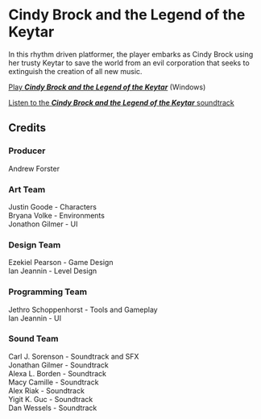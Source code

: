 # Cindy Brock and the Legend of the Keytar
In this rhythm driven platformer, the player embarks as Cindy Brock using her trusty Keytar to save the world from an evil corporation that seeks to extinguish the creation of all new music.

[Play __*Cindy Brock and the Legend of the Keytar*__](https://ianjeannin.itch.io/battle-royal-rhythm) (Windows)

[Listen to the __*Cindy Brock and the Legend of the Keytar*__ soundtrack](https://ianjeannin.itch.io/battle-royal-rhythm)

## Credits

### Producer
Andrew Forster

### Art Team
Justin Goode - Characters\
Bryana Volke - Environments\
Jonathon Gilmer - UI

### Design Team
Ezekiel Pearson - Game Design\
Ian Jeannin - Level Design

### Programming Team
Jethro Schoppenhorst - Tools and Gameplay\
Ian Jeannin - UI

### Sound Team
Carl J. Sorenson - Soundtrack and SFX\
Jonathan Gilmer - Soundtrack\
Alexa L. Borden - Soundtrack\
Macy Camille - Soundtrack\
Alex Riak - Soundtrack\
Yigit K. Guc - Soundtrack\
Dan Wessels - Soundtrack












